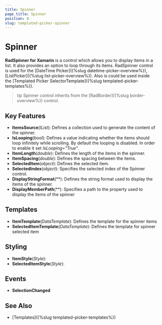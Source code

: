 ```yaml
---
title: Spinner
page_title: Spinner
position: 8
slug: templated-picker-spinner
---
```


# Spinner

**RadSpinner for Xamarin** is a control which allows you to display items in a list. It also provides an option to loop through its items. RadSpinner control is used for the [DateTime Picker]({%slug datetime-picker-overview%}), [ListPicker]({%slug list-picker-overview%}). Also is could be used inside the [Templated Picker SelectorTemplate]({%slug templated-picker-templates%}). 

>tip Spinner control inherits from the [RadBorder]({%slug border-overview%}) control.

## Key Features

* **ItemsSource**(*IList*): Defines a collection used to generate the content of the spinner.
* **IsLooping**(*bool*): Defines a value indicating whether the items should loop infinitely while scrolling. By default the looping is disabled. In order to enable it set *IsLooping="True"*.
* **ItemLength**(*double*): Defines the length of the items in the spinner.
* **ItemSpacing**(*double*): Defines the spacing between the items.
* **SelectedItem**(*object*): Defines the selected item.
* **SelectedIndex**(*object*): Specifies the selected index of the Spinner control.
* **DisplayStringFormat**(**): Defines the string format used to display the items of the spinner.
* **DisplayMemberPath**(**): Specifies a path to the property used to display the items of the spinner

## Templates

* **ItemTemplate**(*DataTemplate*): Defines the template for the spinner items
* **SelectedItemTemplate**(*DataTemplate*): Defines the template for spinner selected item

## Styling

* **ItemStyle**(*Style*): 
* **SelectedItemStyle**(*Style*): 

## Events

* **SelectionChanged**

## See Also

- [Templates]({%slug templated-picker-templates%})